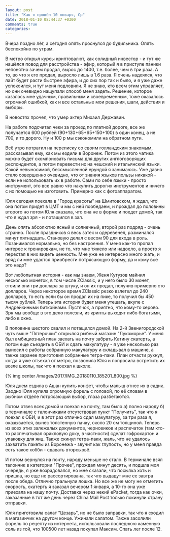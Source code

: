 ```yaml
---
layout: post
title: "Как я провёл 10 января, Ср"
date: 2018-01-10 08:44:37 +0300
comments: true
categories: 
---
```

Вчера поздно лёг, а сегодня опять проснулся до будильника. Опять беспокойно по утрам.

В метро открыл курсы криптовалют, как солидный инвестор - и тут же нашёлся повод для расстройства - эфир, который я в приступе паники непонятно зачем продал, вырос до 1400, т.е. более, чем в три раза. А то, во что я его продал, выросло лишь в 1.6 раза. Я очень надеялся, что лайт будет расти быстрее эфира, и до сих пор так и было, и я уже даже успокоился, и тут меня подловили. Я не знаю, кто всем этим управляет, но они очевидно нащупали способ меня задеть. Решение, которое казалось мне удачным, правильным и своевременным, тоже оказалось огромной ошибкой, как и все остальные мои решения, шаги, действия и выборы.

В новостях прочел, что умер актер Михаил Державин.

На работе подсчитал чеки за проезд по платной дороге, все же получается 600 рублей (90+130+65+65+150+100) в один конец, а не 700, и то дорого. Ну и 100 р мы сэкономили на обратном пути.

Всё утро потратил на переписку со своим голландским знакомым, рассказывал ему, как мы ездили в Воронеж. Потом из этого чатика можно будет скомпоновать письма для других англоговорящих респондентов, а потом перевести их на чешский и итальянский языки. Какой невыносимой, бессмысленной ерундой я занимаюсь. Уже давно стало совершенно очевидно, что от знания языков пользы никакой - если не использовать их в работе. Сами по себе языки - просто инструмент, это все равно что накупить дорогих инструментов и ничего с их помощью не изготовить. Примерно как с фотоаппаратом.

Юля сегодня поехала в "Город красоты" на Шмитовском, я ждал, что она потом придет в ЦМТ и мы с ней пообедаем, и прождал до половины второго но потом Юля сказала, что она не в форме и поедет домой, так что я ждал зря - и потащился в зал.

День опять абсолютно ясный и солнечный, второй раз подряд - очень странно. После праздников я весь затек и одеревенел, разминался минут пятнадцать. Становую делал с весом 90 для входа в роль. Позанимался нормально, но без настроения. У меня как-то пропал интерес к тренировкам, не то, что мне тяжело или надоело, а просто я перестал в них видеть ценность. Мне уже не интересно много жать, и вряд ли мне удастся приобрести потрясающую форму, да и кому все это надо?

Вот любопытная история - как мы знаем, Женя Кутузов майнил несколько монеток, в том числе ZClassic, и у него было 30 монет, стоили они три доллара за штуку, и он их продал, получив примерно сто долларов. Через некоторое время ZClassic резко взлетел до 240 долларов, то есть если бы он продал их на пике, то получил бы 450 тысяч рублей. Теперь эта история будет меня утешать, вкупе с Андрейкиными биткойнами. Пустячок, а приятно, что кому-то херово. Зря мы вообще в это дело полезли, из крипты выходят либо богатыми, либо в окно.

В половине шестого свалил и потащился домой. На 2-й Звенигородской чуть выше "Пятерочки" открылся рыбный магазин "Лукоморье". У меня был амбициозный план заехать на почту забрать Катину скатерть, а потом еще съездить в ОБИ и сдать макулатуру - я уже несколько раз выносил с работы собранную макулатуру и складывал в машине, а также заранее приготовил собранные тетра-паки. План отчасти рухнул, когда я уже отъехал от метро, позвонила Юля и попросила встретить их возле школы, так что я поехал к школе.

{% img center /images/2017/IMG_20180110_185201_800.jpg %}

Юля днем ездила в Ашан купить конфет, чтобы малыш отнес их в садик. Заодно Юля купила огромную форель с головой, по её словам в рыбном отделе потрясающий выбор, глаза разбегаются.

Потом отвез всех домой и поехал на почту, там было а) полно народу б) в терминале с талончиками отсутствовал пункт "Получить", так что я поехал к ОБИ, и в этот раз отлично сдал макулатуру, за три раза я, оказывается, вынес толстенную пачку, около 20 см толщиной. Теперь из всех этих залежалых документов, черновиков и распечаток (там кто-то распечатывал оракловую доку, в частности) сделат гофрокартон и упаковку для яиц. Также скинул тетра-паки, жаль, что не удалось захватить пакеты из Воронежа - звучит как глупость, но у меня правда есть такое хобби - сдавать вторсырьё.

И потом вернулся на почту, народу меньше не стало. В терминале взял талончик в категории "Прочее", прождал минут десять, и подшла моя очередь, я уже возрадовался, но мне сказали, что посылка хоть и пришла, но еще не рассортирована, так что выдадут мне ее завтра после обеда. Отлично тральнули лошка. Но все же не могу не отметить скорость, скатерть я заказал вечером 1 января, а 10-го она уже приехала на нашу почту. Доставка через некий ePacket, тогда как очки, заказанные в тот же день через China Mail Post только покинули страну отправки.

Юля приготовила салат "Цезарь", но не было заправки, так что я сходил в магазинчик на другом конце. Ужинали салатом. Также засолили форель по рецепту из интернета, использовали последнюю каменную соль из той, что 100500 лет назад покупал Максим. Спать лег после 12. 
